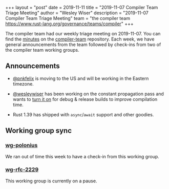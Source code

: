 +++
layout = "post"
date = 2019-11-11
title = "2019-11-07 Compiler Team Triage Meeting"
author = "Wesley Wiser"
description = "2019-11-07 Compiler Team Triage Meeting"
team = "the compiler team <https://www.rust-lang.org/governance/teams/compiler>"
+++

The compiler team had our weekly triage meeting on 2019-11-07.
You can find the [minutes](https://rust-lang.github.io/compiler-team/minutes/triage-meeting/2019-11-07/) on the [compiler-team](https://github.com/rust-lang/compiler-team) repository.
Each week, we have general announcements from the team followed by check-ins from two of the compiler team working groups.

## Announcements

- [@pnkfelix] is moving to the US and will be working in the Eastern timezone.

- [@wesleywiser] has been working on the constant propagation pass and wants to [turn it on][const_prop_on] for debug & release builds to improve compilation time.

- Rust 1.39 has shipped with `async`/`await` support and other goodies.

## Working group sync

### [wg-polonius]

We ran out of time this week to have a check-in from this working group.

### [wg-rfc-2229]

This working group is currently on a pause.

[@pnkfelix]: https://github.com/pnkfelix
[@wesleywiser]: https://github.com/wesleywiser
[const_prop_on]: https://github.com/rust-lang/rust/pull/66074
[wg-polonius]: https://rust-lang.github.io/compiler-team/working-groups/polonius/
[wg-rfc-2229]: https://rust-lang.github.io/compiler-team/working-groups/rfc-2229/
